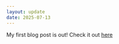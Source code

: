 ```yaml
---
layout: update
date: 2025-07-13
---
```


My first blog post is out! Check it out [here](https://sohv.github.io/blog/isnt-deactivating-neurons-so-good)